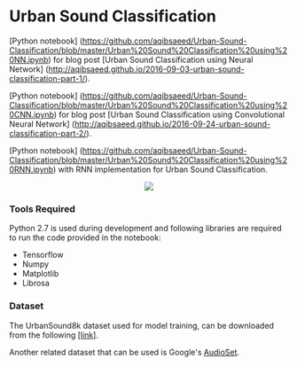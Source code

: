# Urban Sound Classification 

[Python notebook] (https://github.com/aqibsaeed/Urban-Sound-Classification/blob/master/Urban%20Sound%20Classification%20using%20NN.ipynb) for blog post [Urban Sound Classification using Neural Network] (http://aqibsaeed.github.io/2016-09-03-urban-sound-classification-part-1/). 


[Python notebook] (https://github.com/aqibsaeed/Urban-Sound-Classification/blob/master/Urban%20Sound%20Classification%20using%20CNN.ipynb) for blog post [Urban Sound Classification using Convolutional Neural Network] (http://aqibsaeed.github.io/2016-09-24-urban-sound-classification-part-2/). 

[Python notebook] (https://github.com/aqibsaeed/Urban-Sound-Classification/blob/master/Urban%20Sound%20Classification%20using%20RNN.ipynb) with RNN implementation for Urban Sound Classification. 

<p align="center">
<img src="https://github.com/aqibsaeed/Urban-Sound-Classification/blob/master/urban-sound-spectrogram.png"/>
</p>

### Tools Required

Python 2.7 is used during development and following libraries are required to run the code provided in the notebook:
* Tensorflow
* Numpy
* Matplotlib
* Librosa

### Dataset

The UrbanSound8k dataset used for model training, can be downloaded from the following [[link]](https://serv.cusp.nyu.edu/projects/urbansounddataset/urbansound8k.html).

Another related dataset that can be used is Google's [AudioSet](https://research.google.com/audioset/).
